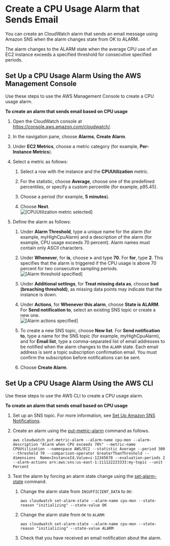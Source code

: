 # Create a CPU Usage Alarm that Sends Email<a name="US_AlarmAtThresholdEC2"></a>

You can create an CloudWatch alarm that sends an email message using Amazon SNS when the alarm changes state from OK to ALARM\.

The alarm changes to the ALARM state when the average CPU use of an EC2 instance exceeds a specified threshold for consecutive specified periods\.

## Set Up a CPU Usage Alarm Using the AWS Management Console<a name="cpu-usage-alarm-console"></a>

Use these steps to use the AWS Management Console to create a CPU usage alarm\.

**To create an alarm that sends email based on CPU usage**

1. Open the CloudWatch console at [https://console\.aws\.amazon\.com/cloudwatch/](https://console.aws.amazon.com/cloudwatch/)\.

1. In the navigation pane, choose **Alarms**, **Create Alarm**\.

1. Under **EC2 Metrics**, choose a metric category \(for example, **Per\-Instance Metrics**\)\.

1. Select a metric as follows:

   1. Select a row with the instance and the **CPUUtilization** metric\.

   1. For the statistic, choose **Average**, choose one of the predefined percentiles, or specify a custom percentile \(for example, p95\.45\)\.

   1. Choose a period \(for example, **5 minutes**\)\.

   1. Choose **Next**\.  
![\[CPUUtilization metric selected\]](http://docs.aws.amazon.com/AmazonCloudWatch/latest/monitoring/images/alarm_create_send_email.png)

1. Define the alarm as follows:

   1. Under **Alarm Threshold**, type a unique name for the alarm \(for example, myHighCpuAlarm\) and a description of the alarm \(for example, CPU usage exceeds 70 percent\)\. Alarm names must contain only ASCII characters\.

   1. Under **Whenever**, for **is**, choose **>** and type **70**\. For **for**, type **2**\. This specifies that the alarm is triggered if the CPU usage is above 70 percent for two consecutive sampling periods\.  
![\[Alarm threshold specified\]](http://docs.aws.amazon.com/AmazonCloudWatch/latest/monitoring/images/create-alarm-threshold.png)

   1. Under **Additional settings**, for **Treat missing data as**, choose **bad \(breaching threshold\)**, as missing data points may indicate that the instance is down\. 

   1. Under **Actions**, for **Whenever this alarm**, choose **State is ALARM**\. For **Send notification to**, select an existing SNS topic or create a new one\.  
![\[Alarm actions specified\]](http://docs.aws.amazon.com/AmazonCloudWatch/latest/monitoring/images/create-alarm-actions.png)

   1. To create a new SNS topic, choose **New list**\. For **Send notification to**, type a name for the SNS topic \(for example, myHighCpuAlarm\), and for **Email list**, type a comma\-separated list of email addresses to be notified when the alarm changes to the `ALARM` state\. Each email address is sent a topic subscription confirmation email\. You must confirm the subscription before notifications can be sent\.

   1. Choose **Create Alarm**\.

## Set Up a CPU Usage Alarm Using the AWS CLI<a name="cpu-usage-alarm-cli"></a>

Use these steps to use the AWS CLI to create a CPU usage alarm\.

**To create an alarm that sends email based on CPU usage**

1. Set up an SNS topic\. For more information, see [Set Up Amazon SNS Notifications](US_SetupSNS.md)\.

1. Create an alarm using the [put\-metric\-alarm](https://docs.aws.amazon.com/cli/latest/reference/cloudwatch/put-metric-alarm.html) command as follows\. 

   ```
   aws cloudwatch put-metric-alarm --alarm-name cpu-mon --alarm-description "Alarm when CPU exceeds 70%" --metric-name CPUUtilization --namespace AWS/EC2 --statistic Average --period 300 --threshold 70 --comparison-operator GreaterThanThreshold --dimensions  Name=InstanceId,Value=i-12345678 --evaluation-periods 2 --alarm-actions arn:aws:sns:us-east-1:111122223333:my-topic --unit Percent
   ```

1. Test the alarm by forcing an alarm state change using the [set\-alarm\-state](https://docs.aws.amazon.com/cli/latest/reference/cloudwatch/set-alarm-state.html) command\.

   1. Change the alarm state from `INSUFFICIENT_DATA` to `OK`: 

      ```
      aws cloudwatch set-alarm-state --alarm-name cpu-mon --state-reason "initializing" --state-value OK
      ```

   1. Change the alarm state from `OK` to `ALARM`:

      ```
      aws cloudwatch set-alarm-state --alarm-name cpu-mon --state-reason "initializing" --state-value ALARM
      ```

   1. Check that you have received an email notification about the alarm\.